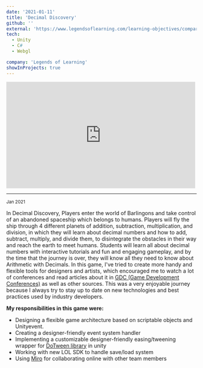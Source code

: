 ```yaml
---
date: '2021-01-11'
title: 'Decimal Discovery'
github: ''
external: 'https://www.legendsoflearning.com/learning-objectives/comparison-of-fractions-math-games/'
tech:
  - Unity
  - C#
  - Webgl

company: 'Legends of Learning'
showInProjects: true
---
```


<iframe width="500" height="282" src="https://www.youtube.com/embed/pq6h-i2fPQs" frameborder="0" allow=" clipboard-write; encrypted-media; gyroscope; picture-in-picture" allowfullscreen></iframe>

--- 
<small>Jan 2021</small>

In Decimal Discovery, Players enter the world of Barlingons and take control of an abandoned spaceship which belongs to humans. Players will fly the ship through 4 different planets of addition, subtraction, multiplication, and division, in which they will learn about decimal numbers and how to add, subtract, multiply, and divide them, to disintegrate the obstacles in their way and reach the earth to meet humans. Students will learn all about decimal numbers with interactive tutorials and fun and engaging gameplay, and by the time that the journey is over, they will know all they need to know about Arithmetic with Decimals. In this game, I've tried to create more handy and flexible tools for designers and artists, which encouraged me to watch a lot of conferences and read articles about it in [ GDC (Game Development Conferences)](https://gdconf.com/) as well as other sources. This was a very enjoyable journey because I always try to stay up to date on new technologies and best practices used by industry developers.

**My responsibilities in this game were:**
- Designing a flexible game architecture based on scriptable objects and Unityevent.  
- Creating a designer-friendly event system handler
- Implementing a customizable designer-friendly easing/tweening wrapper for [DoTween library](http://dotween.demigiant.com/) in unity
- Working with new LOL SDK to handle save/load system 
- Using [Miro](https://miro.com/) for collaborating online with other team members